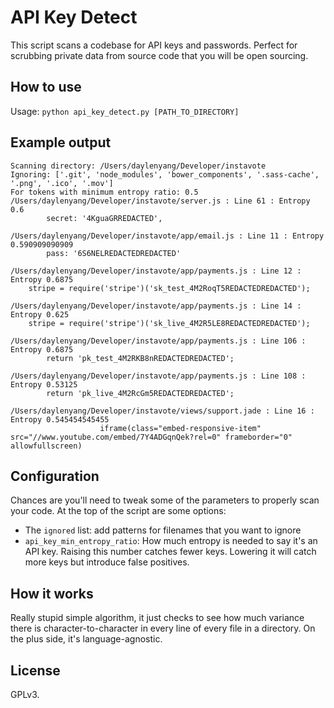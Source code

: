 # API Key Detect

This script scans a codebase for API keys and passwords. Perfect for scrubbing private data from source code that you will be open sourcing.

## How to use
Usage: `python api_key_detect.py [PATH_TO_DIRECTORY]`

## Example output
```
Scanning directory: /Users/daylenyang/Developer/instavote
Ignoring: ['.git', 'node_modules', 'bower_components', '.sass-cache', '.png', '.ico', '.mov']
For tokens with minimum entropy ratio: 0.5
/Users/daylenyang/Developer/instavote/server.js : Line 61 : Entropy 0.6
		secret: '4KguaGRREDACTED',

/Users/daylenyang/Developer/instavote/app/email.js : Line 11 : Entropy 0.590909090909
		pass: '6S6NELREDACTEDREDACTED'

/Users/daylenyang/Developer/instavote/app/payments.js : Line 12 : Entropy 0.6875
	stripe = require('stripe')('sk_test_4M2RoqT5REDACTEDREDACTED');

/Users/daylenyang/Developer/instavote/app/payments.js : Line 14 : Entropy 0.625
	stripe = require('stripe')('sk_live_4M2R5LE8REDACTEDREDACTED');

/Users/daylenyang/Developer/instavote/app/payments.js : Line 106 : Entropy 0.6875
		return 'pk_test_4M2RKB8nREDACTEDREDACTED';

/Users/daylenyang/Developer/instavote/app/payments.js : Line 108 : Entropy 0.53125
		return 'pk_live_4M2RcGm5REDACTEDREDACTED';

/Users/daylenyang/Developer/instavote/views/support.jade : Line 16 : Entropy 0.545454545455
					iframe(class="embed-responsive-item" src="//www.youtube.com/embed/7Y4ADGqnQek?rel=0" frameborder="0" allowfullscreen)
```

## Configuration
Chances are you'll need to tweak some of the parameters to properly scan your code. At the top of the script are some options:

- The `ignored` list: add patterns for filenames that you want to ignore
- `api_key_min_entropy_ratio`: How much entropy is needed to say it's an API key. Raising this number catches fewer keys. Lowering it will catch more keys but introduce false positives.

## How it works
Really stupid simple algorithm, it just checks to see how much variance there is character-to-character in every line of every file in a directory. On the plus side, it's language-agnostic.

## License
GPLv3.
